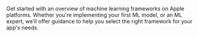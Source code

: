 Get started with an overview of machine learning frameworks on Apple platforms. Whether you're implementing your first ML model, or an ML expert, we'll offer guidance to help you select the right framework for your app's needs.

